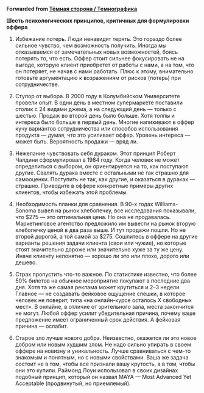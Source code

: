 **Forwarded from [Тёмная сторона / Темнографика](https://t.me/temno/2641)**

**Шесть психологических принципов, критичных для формулировки оффера**

1. Избежание потерь. Люди ненавидят терять. Это гораздо более сильное чувство, чем возможность получить. Иногда мы отказываемся от замечательных новых возможностей, боясь потерять то, что есть. Оффер стоит сильнее фокусировать не на выгоде, которую клиент приобретет от работы с нами, а на том, что он потеряет, не начав с нами работать. Плюс к этому, внимательно готовьте аргументацию к возражениям от рисков (потерь) при сотрудничестве.

2. Ступор от выбора. В 2000 году в Колумбийском Университете провели опыт. В одни день в местном супермаркете поставили столик с 24 видами джема, а на следующий день — только с шестью. Продаж во второй день было больше. Хотя толпы и интереса было больше в первый день. Многие напихивают в оффер кучу вариантов сотрудничества или способов использования продукта — думая, что это усиливает оффер. Уровень интереса — может быть. Вероятность продажи — вряд ли.

3. Нежелание чувствовать себя дураком. Этот принцип Роберт Чалдини сформулировал в 1984 году.  Когда человек не может определиться с выбором, он ориентируется на то, как поступают другие. Свалять дурака вместе с остальными не так страшно для самооценки. Поступить не так, как другие, и оказаться в дураках — страшно. Приводите в оффере конкретные примеры других клиентов, чтобы избежать этой проблемы.

4. Необходимость планки для сравнения. В 90-х годах Williams-Sonoma вывел на рынок хлебопечку, все исследования показывали, что $275 — это оптимальная цена. Но она не продавалась. Маркетинговое агентство предложило им вывести на рынок вторую хлебопечку ценой в два раза выше. И тут продажи пошли. Но не второй дорогой, а той самой за $275. Сошлитесь в оффере на другие варианты решения задачи клиента (свои или чужие), но которые стоят значительно дороже или значительно хуже за ту же цену. Иначе клиенту непонятно — хорошо ли это или плохо, дорого или дешево.

5. Страх пропустить что-то важное. По статистике известно, что более 50% билетов на обычное мероприятие покупают в последние два дня. Хотя та же самая реклама может крутиться и 2–3 недели. Главное — не создавать фейковое ощущение спешки, в которое человек не поверит, типа «на онлайн-курсе осталось X свободных мест». В онлайне, в отличие от зрительного зала, места закончится не могут. Любой оффер усилит убедительная причина, почему ваше предложение имеет ограниченный срок действия. А фейковая причина — ослабит.

6. Старое зло лучше нового добра. Неизвестно, окажется ли это новое добром или новым худшим злом. Не надо сильно упирать в своем оффере на новизну и уникальность. Лучше сравниваться с чем-то знакомым и понятным, но с новыми свойствами. Ваша же задача состоит не в том, чтобы все признали вашу крутость, а в том, чтобы они это купили. Раймонд Лоуи использовал в своих дизайнах подобный принцип, который он назвал MAYA — Most Advanced Yet Acceptable (продвинутый, но приемлемый).